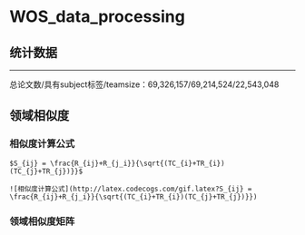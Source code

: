 # WOS_data_processing

## 统计数据
------
总论文数/具有subject标签/teamsize：69,326,157/69,214,524/22,543,048













## 领域相似度

### 相似度计算公式

    $S_{ij} = \frac{R_{ij}+R_{j_i}}{\sqrt{(TC_{i}+TR_{i})(TC_{j}+TR_{j})}}$

    ![相似度计算公式](http://latex.codecogs.com/gif.latex?S_{ij} = \frac{R_{ij}+R_{j_i}}{\sqrt{(TC_{i}+TR_{i})(TC_{j}+TR_{j})}})

### 领域相似度矩阵






